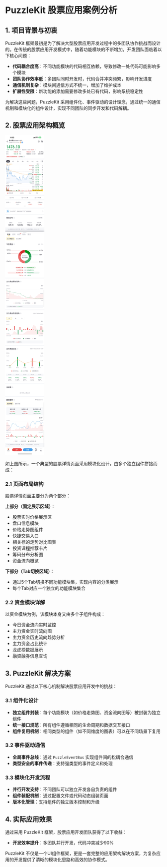 
# PuzzleKit 股票应用案例分析

## 1. 项目背景与初衷

PuzzleKit 框架最初是为了解决大型股票应用开发过程中的多团队协作挑战而设计的。在传统的股票应用开发模式中，随着功能模块的不断增加，开发团队面临着以下核心问题：

- **代码耦合度高**：不同功能模块的代码相互依赖，导致修改一处代码可能影响多个模块
- **团队协作效率低**：多团队同时开发时，代码合并冲突频繁，影响开发进度
- **通信机制复杂**：模块间通信方式不统一，增加了维护成本
- **扩展性受限**：新功能的添加需要修改多处已有代码，影响系统稳定性

为解决这些问题，PuzzleKit 采用组件化、事件驱动的设计理念，通过统一的通信机制和模块化的组件设计，实现不同团队的同步开发和代码解耦。

## 2. 股票应用架构概览

![股票应用](./images/stock_app.jpeg)

如上图所示，一个典型的股票详情页面采用模块化设计，由多个独立组件拼接而成：

### 2.1 页面布局结构

股票详情页面主要分为两个部分：

**上部分（固定展示区域）**：

- 股票实时价格展示区
- 盘口信息模块
- 价格走势图组件
- 快捷交易入口
- 相关标的走势对比图表
- 投资课程推荐卡片
- 筹码分布分析图
- 资金流向概览

**下部分（Tab切换区域）**：

- 通过5个Tab切换不同功能模块集，实现内容的分类展示
- 每个Tab对应一个独立的功能模块集合

### 2.2 资金模块详解

以资金模块为例，该模块本身又由多个子组件构成：

- 今日资金流向实时监控
- 主力资金实时流向图
- 主力资金历史流向趋势分析
- 主力资金占比统计
- 龙虎榜数据展示
- 融资融券信息查询

## 3. PuzzleKit 解决方案

PuzzleKit 通过以下核心机制解决股票应用开发中的挑战：

### 3.1 组件化设计

- **独立组件封装**：每个功能模块（如价格走势图、资金流向图等）被封装为独立组件
- **统一接口规范**：所有组件遵循相同的生命周期和数据交互接口
- **组件复用机制**：相同类型的组件（如不同维度的图表）可以在不同场景下复用

### 3.2 事件驱动通信

- **全局事件总线**：通过 `PuzzleEventBus` 实现组件间的松耦合通信
- **类型安全的事件传递**：支持强类型的事件定义和处理

### 3.3 模块化开发流程

- **并行开发支持**：不同团队可以独立开发各自负责的组件
- **组件装配机制**：通过配置文件或代码动态组装页面
- **版本化管理**：支持组件的独立版本控制和升级

## 4. 实际应用效果

通过采用 PuzzleKit 框架，股票应用开发团队获得了以下收益：

- **开发效率提升**：多团队并行开发，代码冲突减少90%

PuzzleKit 不仅是一个UI组件框架，更是一套完整的应用架构解决方案，为复杂应用的开发提供了清晰的模块化思路和高效的协作模式。
